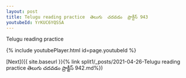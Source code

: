 ```yaml
---
layout: post
title: Telugu reading practice  తెలుగు  చదవడం  ప్రాక్టీస్ 943
youtubeId: YrKUC6YQSSA
---
```

 
 
Telugu reading practice
 
 
 
 
 


{% include youtubePlayer.html id=page.youtubeId %}
 
[Next]({{ site.baseurl }}{% link  split1/_posts/2021-04-26-Telugu reading practice  తెలుగు  చదవడం  ప్రాక్టీస్ 942.md%})
 
